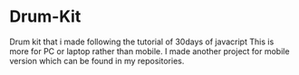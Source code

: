 # Drum-Kit
Drum kit that i made following the tutorial of 30days of javacript
This is more for PC or laptop rather than mobile. I made another project for mobile version which can be found in my repositories.

